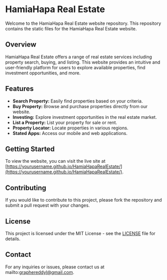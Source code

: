 # HamiaHapa Real Estate

Welcome to the HamiaHapa Real Estate website repository. This repository contains the static files for the HamiaHapa Real Estate website.

## Overview

HamiaHapa Real Estate offers a range of real estate services including property search, buying, and listing. This website provides an intuitive and user-friendly platform for users to explore available properties, find investment opportunities, and more.

## Features

- **Search Property:** Easily find properties based on your criteria.
- **Buy Property:** Browse and purchase properties directly from our website.
- **Investing:** Explore investment opportunities in the real estate market.
- **List a Property:** List your property for sale or rent.
- **Property Locator:** Locate properties in various regions.
- **Stated Apps:** Access our mobile and web applications.

## Getting Started

To view the website, you can visit the live site at [https://yourusername.github.io/HamiaHapaRealEstate/](https://yourusername.github.io/HamiaHapaRealEstate/).

## Contributing

If you would like to contribute to this project, please fork the repository and submit a pull request with your changes.

## License

This project is licensed under the MIT License - see the [LICENSE](LICENSE) file for details.

## Contact

For any inquiries or issues, please contact us at mailto:graphereddyl@gmail.com.


